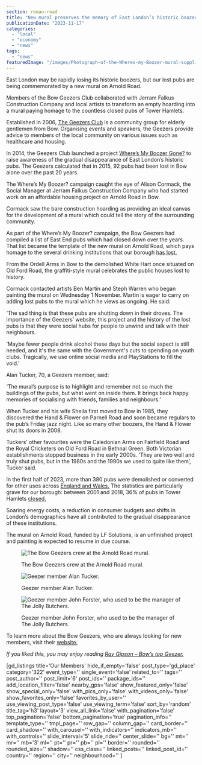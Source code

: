 ```yaml
---
section: roman-road
title: "New mural preserves the memory of East London’s historic boozers"
publicationDate: "2023-11-17"
categories: 
  - "local"
  - "economy"
  - "news"
tags: 
  - "news"
featuredImage: "/images/Photograph-of-the-Wheres-my-Boozer-mural-supplied-by-artist-Ben-1.jpg"
---
```


East London may be rapidly losing its historic boozers, but our lost pubs are being commemorated by a new mural on Arnold Road.

Members of the Bow Geezers Club collaborated with Jerram Falkus Construction Company and local artists to transform an empty hoarding into a mural paying homage to the countless closed pubs of Tower Hamlets.

Established in 2006, [The Geezers Club](https://www.ourbow.com/) is a community group for elderly gentlemen from Bow. Organising events and speakers, the Geezers provide advice to members of the local community on various issues such as healthcare and housing. 

In 2014, the Geezers Club launched a project [Where’s My Boozer Gone?](https://romanroadlondon.com/bow-geezers-wheres-my-boozer-gone-calendar/#:~:text=Last%20year%20Bow%20Geezers%20teamed,up%20more%20support%20and%20awareness.) to raise awareness of the gradual disappearance of East London’s historic pubs. The Geezers calculated that in 2015, 92 pubs had been lost in Bow alone over the past 20 years. 

The Where’s My Boozer? campaign caught the eye of Alison Cormack, the Social Manager at Jerram Falkus Construction Company who had started work on an affordable housing project on Arnold Road in Bow.

Cormack saw the bare construction hoarding as providing an ideal canvas for the development of a mural which could tell the story of the surrounding community.

As part of the Where’s My Boozer? campaign, the Bow Geezers had compiled a list of East End pubs which had closed down over the years. That list became the template of the new mural on Arnold Road, which pays homage to the several drinking institutions that our borough [has lost.](https://romanroadlondon.com/east-end-pubs-book-london-pub-explorer-interview/)

From the Ordell Arms in Bow to the demolished White Hart once situated on Old Ford Road, the graffiti-style mural celebrates the public houses lost to history. 

Cormack contacted artists Ben Martin and Steph Warren who began painting the mural on Wednesday 1 November. Martin is eager to carry on adding lost pubs to the mural which he views as ongoing. He said:

‘The sad thing is that these pubs are shutting down in their droves. The importance of the Geezers’ website, this project and the history of the lost pubs is that they were social hubs for people to unwind and talk with their neighbours.

‘Maybe fewer people drink alcohol these days but the social aspect is still needed, and it's the same with the Government's cuts to spending on youth clubs. Tragically, we use online social media and PlayStations to fill the void.’

Alan Tucker, 70, a Geezers member, said:

‘The mural’s purpose is to highlight and remember not so much the buildings of the pubs, but what went on inside them. It brings back happy memories of socialising with friends, families and neighbours.’

When Tucker and his wife Sheila first moved to Bow in 1985, they discovered the Hand & Flower on Parnell Road and soon became regulars to the pub’s Friday jazz night. Like so many other boozers, the Hand & Flower shut its doors in 2008. 

Tuckers’ other favourites were the Caledonian Arms on Fairfield Road and the Royal Cricketers on Old Ford Road in Bethnal Green. Both Victorian establishments stopped business in the early 2000s. ‘They are two well and truly shut pubs, but in the 1980s and the 1990s we used to quite like them’, Tucker said.

In the first half of 2023, more than 380 pubs were demolished or converted for other uses across [England and Wales.](https://www.bbc.co.uk/news/uk-66839984) The statistics are particularly grave for our borough: between 2001 and 2018, 36% of pubs in Tower Hamlets [closed.](https://www.londonpubexplorer.com/back-from-the-dead#:~:text=The%20London%20Boroughs%20of%20Tower,bell%20for%20the%20final%20time.)

Soaring energy costs, a reduction in consumer budgets and shifts in London’s demographics have all contributed to the gradual disappearance of these institutions.

The mural on Arnold Road, funded by LF Solutions, is an unfinished project and painting is expected to resume in due course.  

<figure>

![The Bow Geezers crew at the Arnold Road mural.](/images/The-Geezers-crew-in-Arnold-Road-Bow-1024x683.jpg)

<figcaption>

The Bow Geezers crew at the Arnold Road mural.

</figcaption>

</figure>

<figure>

![Geezer member Alan Tucker.](/images/Geezer-Alan-Tucker-at-mural-Arnold-Road-1024x683.jpg)

<figcaption>

Geezer member Alan Tucker.

</figcaption>

</figure>

<figure>

![Geezer member John Forster, who used to be the manager of The Jolly Butchers.](/images/John-Forster-used-to-be-manager-of-Jolly-Butchers-1024x683.jpg)

<figcaption>

Geezer member John Forster, who used to be the manager of The Jolly Butchers.

</figcaption>

</figure>

To learn more about the Bow Geezers, who are always looking for new members, visit their [website.](https://www.ourbow.com/category/the-geezers/) 

_If you liked this, you may enjoy reading_ [_Ray Gipson – Bow’s top Geezer._](https://romanroadlondon.com/ray-gipson-bows-top-top-geezer/)

\[gd\_listings title='Our Members' hide\_if\_empty='false' post\_type='gd\_place' category='322' event\_type='' single\_event='false' related\_to='' tags='' post\_author='' post\_limit='6' post\_ids='' package\_ids='' add\_location\_filter='false' nearby\_gps='false' show\_featured\_only='false' show\_special\_only='false' with\_pics\_only='false' with\_videos\_only='false' show\_favorites\_only='false' favorites\_by\_user='' use\_viewing\_post\_type='false' use\_viewing\_term='false' sort\_by='random' title\_tag='h3' layout='3' view\_all\_link='false' with\_pagination='false' top\_pagination='false' bottom\_pagination='true' pagination\_info='' template\_type='' tmpl\_page='' row\_gap='' column\_gap='' card\_border='' card\_shadow='' with\_carousel='' with\_indicators='' indicators\_mb='' with\_controls='' slide\_interval='5' slide\_ride='' center\_slide='' bg='' mt='' mr='' mb='3' ml='' pt='' pr='' pb='' pl='' border='' rounded='' rounded\_size='' shadow='' css\_class='' linked\_posts='' linked\_post\_id='' country='' region='' city='' neighbourhood='' \]

